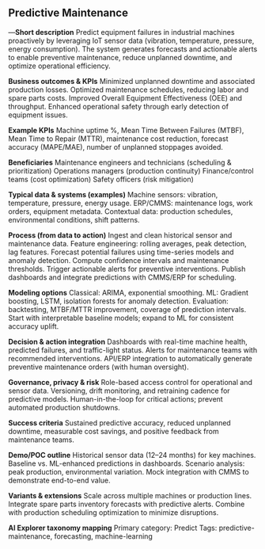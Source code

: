## Predictive Maintenance

—**Short description**
Predict equipment failures in industrial machines proactively by leveraging IoT sensor data (vibration, temperature, pressure, energy consumption). The system generates forecasts and actionable alerts to enable preventive maintenance, reduce unplanned downtime, and optimize operational efficiency.

**Business outcomes & KPIs**
Minimized unplanned downtime and associated production losses.
Optimized maintenance schedules, reducing labor and spare parts costs.
Improved Overall Equipment Effectiveness (OEE) and throughput.
Enhanced operational safety through early detection of equipment issues.

**Example KPIs**
Machine uptime %, Mean Time Between Failures (MTBF), Mean Time to Repair (MTTR), maintenance cost reduction, forecast accuracy (MAPE/MAE), number of unplanned stoppages avoided.

**Beneficiaries**
Maintenance engineers and technicians (scheduling & prioritization)
Operations managers (production continuity)
Finance/control teams (cost optimization)
Safety officers (risk mitigation)

**Typical data & systems (examples)**
Machine sensors: vibration, temperature, pressure, energy usage.
ERP/CMMS: maintenance logs, work orders, equipment metadata.
Contextual data: production schedules, environmental conditions, shift patterns.

**Process (from data to action)**
Ingest and clean historical sensor and maintenance data.
Feature engineering: rolling averages, peak detection, lag features.
Forecast potential failures using time-series models and anomaly detection.
Compute confidence intervals and maintenance thresholds.
Trigger actionable alerts for preventive interventions.
Publish dashboards and integrate predictions with CMMS/ERP for scheduling.

**Modeling options**
Classical: ARIMA, exponential smoothing.
ML: Gradient boosting, LSTM, isolation forests for anomaly detection.
Evaluation: backtesting, MTBF/MTTR improvement, coverage of prediction intervals.
Start with interpretable baseline models; expand to ML for consistent accuracy uplift.

**Decision & action integration**
Dashboards with real-time machine health, predicted failures, and traffic-light status.
Alerts for maintenance teams with recommended interventions.
API/ERP integration to automatically generate preventive maintenance orders (with human oversight).

**Governance, privacy & risk**
Role-based access control for operational and sensor data.
Versioning, drift monitoring, and retraining cadence for predictive models.
Human-in-the-loop for critical actions; prevent automated production shutdowns.

**Success criteria**
Sustained predictive accuracy, reduced unplanned downtime, measurable cost savings, and positive feedback from maintenance teams.

**Demo/POC outline**
Historical sensor data (12–24 months) for key machines.
Baseline vs. ML-enhanced predictions in dashboards.
Scenario analysis: peak production, environmental variation.
Mock integration with CMMS to demonstrate end-to-end value.

**Variants & extensions**
Scale across multiple machines or production lines.
Integrate spare parts inventory forecasts with predictive alerts.
Combine with production scheduling optimization to minimize disruptions.

**AI Explorer taxonomy mapping**
Primary category: Predict
Tags: predictive-maintenance, forecasting, machine-learning